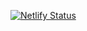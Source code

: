 [![Netlify Status](https://api.netlify.com/api/v1/badges/35723fcd-0a9a-41ad-9b5b-bc1f222c8def/deploy-status)](https://app.netlify.com/sites/bespoke-pastelito-ec4703/deploys)
